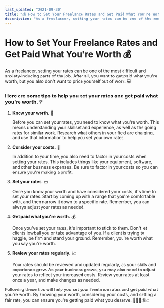 ```yaml
---
last_updated: "2021-09-30"
title: "💰 How to Set Your Freelance Rates and Get Paid What You're Worth 💸"
description: "As a freelancer, setting your rates can be one of the most difficult and anxiety-inducing parts of the job. After all, you want to get paid what you're worth, but you also don't want to price yourself out of work. 💼"
---
```


# How to Set Your Freelance Rates and Get Paid What You're Worth 💰

As a freelancer, setting your rates can be one of the most difficult and anxiety-inducing parts of the job. After all, you want to get paid what you're worth, but you also don't want to price yourself out of work. 💻

### Here are some tips to help you set your rates and get paid what you're worth. 💡

1. **Know your worth.** 💪

    Before you can set your rates, you need to know what you're worth. This means understanding your skillset and experience, as well as the going rates for similar work. Research what others in your field are charging, and use that information to help you set your own rates.

2. **Consider your costs.** 💸

    In addition to your time, you also need to factor in your costs when setting your rates. This includes things like your equipment, software, and other business expenses. Be sure to factor in your costs so you can ensure you're making a profit.

3. **Set your rates.** 💵

    Once you know your worth and have considered your costs, it's time to set your rates. Start by coming up with a range that you're comfortable with, and then narrow it down to a specific rate. Remember, you can always adjust your rates as needed.

4. **Get paid what you're worth.** 💰

    Once you've set your rates, it's important to stick to them. Don't let clients lowball you or take advantage of you. If a client is trying to haggle, be firm and stand your ground. Remember, you're worth what you say you're worth.

5. **Review your rates regularly.** 📈

    Your rates should be reviewed and updated regularly, as your skills and experience grow. As your business grows, you may also need to adjust your rates to reflect your increased costs. Review your rates at least once a year, and make changes as needed.

Following these tips will help you set your freelance rates and get paid what you're worth. By knowing your worth, considering your costs, and setting a fair rate, you can ensure you're getting paid what you deserve. 💪💸💵💰📈
